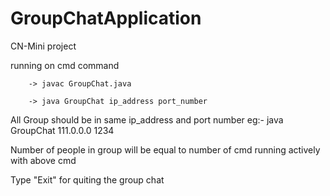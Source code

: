 # GroupChatApplication
CN-Mini project

running on cmd
command 

        -> javac GroupChat.java

        -> java GroupChat ip_address port_number
All Group should be in same ip_address and port number
eg:- java GroupChat 111.0.0.0 1234

Number of people in group will be equal to number of cmd running actively with above cmd

Type "Exit" for quiting the group chat
